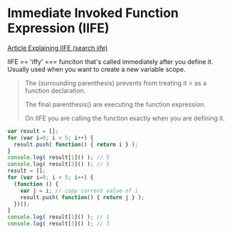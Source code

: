 # Immediate Invoked Function Expression (IIFE)

[Article Explaining IIFE (search iife)](https://medium.freecodecamp.org/the-definitive-javascript-handbook-for-a-developer-interview-44ffc6aeb54e)

IIFE == 'iffy' === funciton that's called immediately after you define it. Usually used when you want to create a new variable scope.

>  The (surrounding parenthesis) prevents from treating it >  as a function declaration.
>
>  The final parenthesis() are executing the function
>  expression.
>
>  On IIFE you are calling the function exactly when you
>  are defining it.

```Javascript
var result = [];
for (var i=0; i < 5; i++) {
  result.push( function() { return i } );
}
console.log( result[1]() ); // 5
console.log( result[3]() ); // 5
result = [];
for (var i=0; i < 5; i++) {
  (function () {
    var j = i; // copy current value of i
    result.push( function() { return j } );
  })();
}
console.log( result[1]() ); // 1
console.log( result[3]() ); // 3
```
